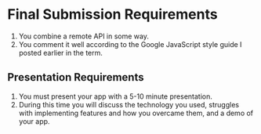 # Final Submission Requirements

1. You combine a remote API in some way.
2. You comment it well according to the Google JavaScript style guide I posted earlier in the term.


## Presentation Requirements

1. You must present your app with a 5-10 minute presentation. 
2. During this time you will discuss the technology you used, struggles with implementing features and how you overcame them, and a demo of your app.